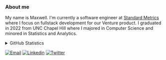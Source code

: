 ### About me

My name is Maxwell. I'm currently a software engineer at [Standard Metrics](https://standardmetrics.io/) where I focus on fullstack development for our Venture product. I graduated in 2022 from UNC Chapel Hill where I majored in Computer Science and minored in Statistics and Analytics.


<details>
  <summary>GitHub Statistics</summary>
  
  [![My Github Stats](https://github-readme-stats.vercel.app/api?username=max-muoto&show_icons=true&title_color=489CD5&icon_color=79ff97&text_color=9f9f9f&bg_color=151515&count_private=true&hide=stars)](https://github.com/max-muoto)
  
</details>


[![Email](https://img.shields.io/badge/Email-EA4335?logo=Gmail&logoColor=white&style=flat-square)](mailto:maxmuoto@gmail.com)
[![Linkedin](https://img.shields.io/badge/LinkedIn-0077B5?logo=linkedin&logoColor=white&style=flat-square)](https://linkedin.com/in/maxmuoto/)
[![Twitter](https://img.shields.io/badge/Twitter-1DA1F2?logo=twitter&logoColor=white&style=flat-square)](https://twitter.com/max_muoto)
